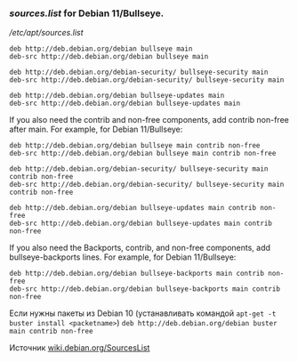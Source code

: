 ### _sources.list_ for Debian 11/Bullseye.  
_/etc/apt/sources.list_   

```
deb http://deb.debian.org/debian bullseye main
deb-src http://deb.debian.org/debian bullseye main

deb http://deb.debian.org/debian-security/ bullseye-security main
deb-src http://deb.debian.org/debian-security/ bullseye-security main

deb http://deb.debian.org/debian bullseye-updates main
deb-src http://deb.debian.org/debian bullseye-updates main
```
If you also need the contrib and non-free components, add contrib non-free after main. For example, for Debian 11/Bullseye:

```
deb http://deb.debian.org/debian bullseye main contrib non-free
deb-src http://deb.debian.org/debian bullseye main contrib non-free

deb http://deb.debian.org/debian-security/ bullseye-security main contrib non-free
deb-src http://deb.debian.org/debian-security/ bullseye-security main contrib non-free

deb http://deb.debian.org/debian bullseye-updates main contrib non-free
deb-src http://deb.debian.org/debian bullseye-updates main contrib non-free
```
If you also need the Backports, contrib, and non-free components, add bullseye-backports lines. For example, for Debian 11/Bullseye:  
```
deb http://deb.debian.org/debian bullseye-backports main contrib non-free
deb-src http://deb.debian.org/debian bullseye-backports main contrib non-free
```
Если нужны пакеты из Debian 10  (устанавливать командой ```apt-get -t  buster install <packetname>```)
```deb http://deb.debian.org/debian buster  main contrib non-free```  

Источник [wiki.debian.org/SourcesList](https://wiki.debian.org/SourcesList)   
